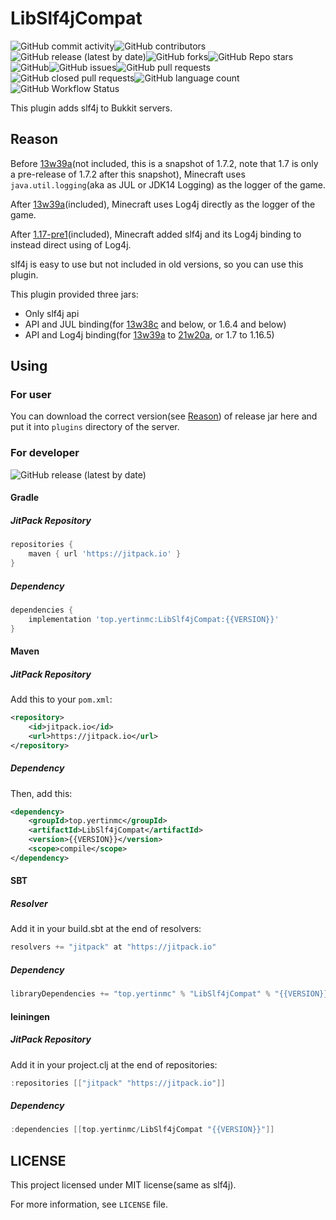 # LibSlf4jCompat

![GitHub commit activity](https://img.shields.io/github/commit-activity/y/YertinMC/LibSlf4jCompat?style=flat-square)![GitHub contributors](https://img.shields.io/github/contributors/YertinMC/LibSlf4jCompat?style=flat-square)![GitHub release (latest by date)](https://img.shields.io/github/v/release/YertinMC/LibSlf4jCompat?style=flat-square)![GitHub forks](https://img.shields.io/github/forks/YertinMC/LibSlf4jCompat?style=flat-square)![GitHub Repo stars](https://img.shields.io/github/stars/YertinMC/LibSlf4jCompat?style=flat-square)![GitHub](https://img.shields.io/github/license/YertinMC/LibSlf4jCompat?style=flat-square)![GitHub issues](https://img.shields.io/github/issues/YertinMC/LibSlf4jCompat?style=flat-square)![GitHub pull requests](https://img.shields.io/github/issues-pr/YertinMC/LibSlf4jCompat?style=flat-square)![GitHub closed pull requests](https://img.shields.io/github/issues-pr-closed/YertinMC/LibSlf4jCompat?style=flat-square)![GitHub language count](https://img.shields.io/github/languages/count/YertinMC/LibSlf4jCompat?style=flat-square)![GitHub Workflow Status](https://img.shields.io/github/workflow/status/YertinMC/LibSlf4jCompat/Build?style=flat-square)

This plugin adds slf4j to Bukkit servers.

## Reason

Before [13w39a](https://minecraft.fandom.com/wiki/Java_Edition_13w39a)(not included, this is a snapshot of 1.7.2, note that 1.7 is only a pre-release of 1.7.2 after this snapshot), Minecraft uses `java.util.logging`(aka as JUL or JDK14 Logging) as the logger of the game.

After [13w39a](https://minecraft.fandom.com/wiki/Java_Edition_13w39a)(included), Minecraft uses Log4j directly as the logger of the game.

After [1.17-pre1](https://minecraft.fandom.com/wiki/Java_Edition_1.17_Pre-release_1)(included), Minecraft added slf4j and its Log4j binding to instead direct using of Log4j.



slf4j is easy to use but not included in old versions, so you can use this plugin.

This plugin provided three jars:

- Only slf4j api
- API and JUL binding(for [13w38c](https://minecraft.fandom.com/wiki/Java_Edition_13w38c) and below, or 1.6.4 and below)
- API and Log4j binding(for [13w39a](https://minecraft.fandom.com/wiki/Java_Edition_13w39a) to [21w20a](https://minecraft.fandom.com/wiki/Java_Edition_21w20a), or 1.7 to 1.16.5)

## Using

### For user

You can download the correct version(see [Reason](#Reason)) of release jar here and put it into `plugins` directory of the server.

### For developer

![GitHub release (latest by date)](https://img.shields.io/github/v/release/YertinMC/LibSlf4jCompat?style=flat-square)

#### Gradle

##### JitPack Repository

```groovy
repositories {
    maven { url 'https://jitpack.io' }
}
```

##### Dependency

```groovy
dependencies {
    implementation 'top.yertinmc:LibSlf4jCompat:{{VERSION}}'
}
```

#### Maven

##### JitPack Repository

Add this to your `pom.xml`:

````xml
<repository>
    <id>jitpack.io</id>
    <url>https://jitpack.io</url>
</repository>
````

##### Dependency

Then, add this:

```xml
<dependency>
    <groupId>top.yertinmc</groupId>
    <artifactId>LibSlf4jCompat</artifactId>
    <version>{{VERSION}}</version>
    <scope>compile</scope>
</dependency>
```

#### SBT

##### Resolver

Add it in your build.sbt at the end of resolvers:

```scala
resolvers += "jitpack" at "https://jitpack.io"
```

##### Dependency

```scala
libraryDependencies += "top.yertinmc" % "LibSlf4jCompat" % "{{VERSION}}"
```

#### leiningen

##### JitPack Repository

Add it in your project.clj at the end of repositories:

```scala
:repositories [["jitpack" "https://jitpack.io"]]
```

##### Dependency

```scala
:dependencies [[top.yertinmc/LibSlf4jCompat "{{VERSION}}"]]	
```



## LICENSE

This project licensed under MIT license(same as slf4j).

For more information, see `LICENSE` file.

